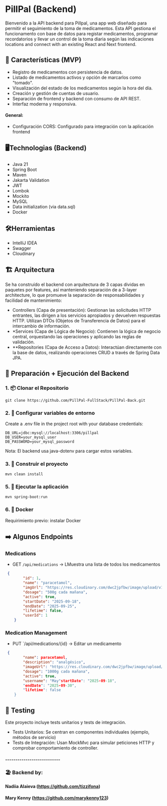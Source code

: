 # PillPal (Backend️)

Bienvenido a la API backend para Pillpal, una app web diseñado para permitir el seguimiento de la toma de medicamentos. Esta API gestiona el funcionamento con base de datos para registar medicamentos, programar recordatorios y llevar un control de la toma diaria según las indicaciones locations and connect with an existing React and Next frontend.

## 🔹 Características (MVP)
* Registro de medicamentos con persistencia de datos.
* Listado de medicamentos activos y opción de marcarlos como "tomado".
* Visualización del estado de los medicamentos según la hora del día.
* Creación y gestión de cuentas de usuario.
* Separación de frontend y backend con consumo de API REST.
* Interfaz moderna y responsiva.

#### General:

- Configuración CORS: Configurado para integración con la aplicación frontend

## 🖥Technologias (Backend)
### 
- Java 21
- Spring Boot
- Maven
- Jakarta Validation
- JWT
- Lombok
- Mockito
- MySQL
- Data initialization (via data.sql)
- Docker


## 🛠Herramientas
- IntelliJ IDEA
- Swagger
- Cloudinary

## 🏗 ️️Arquitectura
Se ha construído el backend con arquitectura de 3 capas dividas en paquetes por features, así manteniendo separación de a 3-layer architecture, lo que promueve la separación de responsabilidades y facilidad de mantenimiento:
- Controllers (Capa de presentación): Gestionan las solicitudes HTTP entrantes, las dirigen a los servicios apropiados y devuelven respuestas HTTP. Utilizan DTOs (Objetos de Transferencia de Datos) para el intercambio de información.
- *Services (Capa de Lógica de Negocio): Contienen la lógica de negocio central, orquestando las operaciones y aplicando las reglas de validación.
- **Repositories (Capa de Acceso a Datos): Interactúan directamente con la base de datos, realizando operaciones CRUD a través de Spring Data JPA.


## 🛞 Preparación + Ejecución del Backend

### 1. 📦 Clonar el Repositorio
```shell
git clone https://github.com/PillPal-FullStack/PillPal-Back.git
```

### 2. 🔑 Configurar variables de entorno
Create a .env file in the project root with your database credentials:
```shell
DB_URL=jdbc:mysql://localhost:3306/pillpal
DB_USER=your_mysql_user
DB_PASSWORD=your_mysql_password
```
Nota:
El backend usa java-dotenv para cargar estos variables.

### 3. 🧱 Construir el proyecto
```shell
mvn clean install
```
### 5. 🚀 Ejecutar la aplicación
```shell
mvn spring-boot:run
```

### 6. 🐋 Docker
Requirimiento previo: instalar Docker

## ➡️ Algunos Endpoints
### Medications
- GET `/api/medications` → LMuestra una lista de todos los medicamentos
```json
 {
        "id": 1,
        "name": "paracetamol",
        "imgUrl": "https://res.cloudinary.com/dwc2jpfbw/image/upload/v1752583230/paracetamol-8-img.jpg",
        "dosage": "500g cada mañana",
        "active": true,
        "startDate": "2025-09-18",
        "endDate": "2025-09-25",
        "lifetime": false,
        "userId": 1
    }
```
### Medication Management
- PUT `/api/medications/{id} → Editar un medicamento
```json
 {
        "name": paracetamol,
        "description": "analgésico",
        "imageUrl": "https://res.cloudinary.com/dwc2jpfbw/image/upload/v1752583230/paracetamol-8-img.jpg",
        "dosage": "1000g cada mañana",
        "active": true,
        "username": "May"startDate": "2025-09-18",
        "endDate": "2025-09-30",
        "lifetime": false
    }
 ```


## 🧪 Testing
Este proyecto incluye tests unitarios y tests de integración.
- Tests Unitarios: Se centran en componentes individuales (ejemplo, métodos de servicio)
- Tests de Integración: Usan MockMvc para simular peticiones HTTP y comprobar comportamiento de controller.



#### ---------------------------


### 🏖   Backend by:

#### Nadiia Alaieva (https://github.com/tizzifona)

#### Mary Kenny (https://github.com/marykenny123)
 
